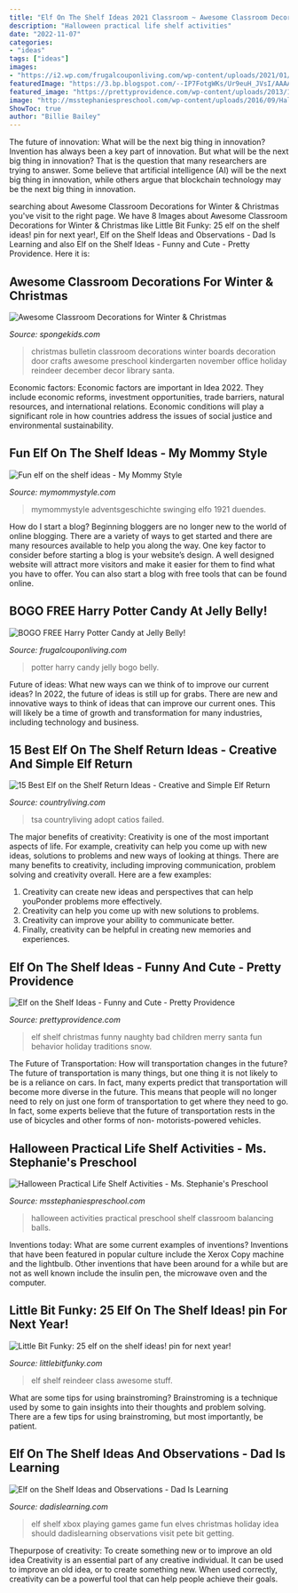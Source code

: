 ```yaml
---
title: "Elf On The Shelf Ideas 2021 Classroom ~ Awesome Classroom Decorations For Winter &amp; Christmas"
description: "Halloween practical life shelf activities"
date: "2022-11-07"
categories:
- "ideas"
tags: ["ideas"]
images:
- "https://i2.wp.com/frugalcouponliving.com/wp-content/uploads/2021/01/harry-potter-candy.jpg"
featuredImage: "https://3.bp.blogspot.com/--IP7FotgWKs/Ur9euH_JVsI/AAAAAAAATts/nNBBIFJcxnA/s1600/IMG_7493.JPG"
featured_image: "https://prettyprovidence.com/wp-content/uploads/2013/11/naughty-list-warning.jpg"
image: "http://msstephaniespreschool.com/wp-content/uploads/2016/09/Halloween-Practical-Life-Activities-for-the-Preschool-Classroom-Shelf-Balancing-Halloween-Balls--1024x880.jpg"
ShowToc: true
author: "Billie Bailey"
---
```



The future of innovation: What will be the next big thing in innovation?
Invention has always been a key part of innovation. But what will be the next big thing in innovation? That is the question that many researchers are trying to answer. Some believe that artificial intelligence (AI) will be the next big thing in innovation, while others argue that blockchain technology may be the next big thing in innovation.

	

		
searching about Awesome Classroom Decorations for Winter &amp; Christmas you've visit to the right page. We have 8 Images about Awesome Classroom Decorations for Winter &amp; Christmas like Little Bit Funky: 25 elf on the shelf ideas! pin for next year!, Elf on the Shelf Ideas and Observations - Dad Is Learning and also Elf on the Shelf Ideas - Funny and Cute - Pretty Providence. Here it is:
		
    
## Awesome Classroom Decorations For Winter &amp; Christmas

<img loading=lazy src="http://spongekids.com/wp-content/uploads/2016/11/1-christmas-bulletin-board-ideas-thumb.jpg" onerror="this.onerror=null;this.src='https://tse4.mm.bing.net/th?id=OIP.1HnqEbdO0079Kp5W_cLmEQHaHa&amp;pid=15.1';" alt="Awesome Classroom Decorations for Winter &amp; Christmas">

_Source: spongekids.com_

>christmas bulletin classroom decorations winter boards decoration door crafts awesome preschool kindergarten november office holiday reindeer december decor library santa. 

	

Economic factors:
Economic factors are important in Idea 2022. They include economic reforms, investment opportunities, trade barriers, natural resources, and international relations. Economic conditions will play a significant role in how countries address the issues of social justice and environmental sustainability.

    
## Fun Elf On The Shelf Ideas - My Mommy Style

<img loading=lazy src="https://www.mymommystyle.com/wp-content/uploads/2013/12/christmas-elf-on-the-shelf-ideas-elf-swing-707x1024.jpg" onerror="this.onerror=null;this.src='https://tse1.mm.bing.net/th?id=OIP.6cLxBAf5JlUKq-i1bh4FkAHaKu&amp;pid=15.1';" alt="Fun elf on the shelf ideas - My Mommy Style">

_Source: mymommystyle.com_

>mymommystyle adventsgeschichte swinging elfo 1921 duendes. 

	

How do I start a blog?
Beginning bloggers are no longer new to the world of online blogging. There are a variety of ways to get started and there are many resources available to help you along the way. One key factor to consider before starting a blog is your website’s design. A well designed website will attract more visitors and make it easier for them to find what you have to offer. You can also start a blog with free tools that can be found online.

    
## BOGO FREE Harry Potter Candy At Jelly Belly!

<img loading=lazy src="https://i2.wp.com/frugalcouponliving.com/wp-content/uploads/2021/01/harry-potter-candy.jpg" onerror="this.onerror=null;this.src='https://tse2.mm.bing.net/th?id=OIP.HLt_DPtxdJeom5Kzc55PGgHaHM&amp;pid=15.1';" alt="BOGO FREE Harry Potter Candy at Jelly Belly!">

_Source: frugalcouponliving.com_

>potter harry candy jelly bogo belly. 

	

Future of ideas: What new ways can we think of to improve our current ideas?
In 2022, the future of ideas is still up for grabs. There are new and innovative ways to think of ideas that can improve our current ones. This will likely be a time of growth and transformation for many industries, including technology and business.

    
## 15 Best Elf On The Shelf Return Ideas - Creative And Simple Elf Return

<img loading=lazy src="https://hips.hearstapps.com/hmg-prod.s3.amazonaws.com/images/elf-on-the-shelf-return-ideas-1572546244.png?crop=1.00xw:0.502xh;0,0.303xh&amp;resize=1200:*" onerror="this.onerror=null;this.src='https://tse1.mm.bing.net/th?id=OIP.QdC7Ho9z_JQyOkDceYH5NQHaDt&amp;pid=15.1';" alt="15 Best Elf on the Shelf Return Ideas - Creative and Simple Elf Return">

_Source: countryliving.com_

>tsa countryliving adopt catios failed. 

	

The major benefits of creativity:
Creativity is one of the most important aspects of life. For example, creativity can help you come up with new ideas, solutions to problems and new ways of looking at things. There are many benefits to creativity, including improving communication, problem solving and creativity overall. Here are a few examples:
1) Creativity can create new ideas and perspectives that can help youPonder problems more effectively.
2) Creativity can help you come up with new solutions to problems.
3) Creativity can improve your ability to communicate better.
4) Finally, creativity can be helpful in creating new memories and experiences.

    
## Elf On The Shelf Ideas - Funny And Cute - Pretty Providence

<img loading=lazy src="https://prettyprovidence.com/wp-content/uploads/2013/11/naughty-list-warning.jpg" onerror="this.onerror=null;this.src='https://tse2.mm.bing.net/th?id=OIP.tpdCC_uvL1Aj6pWFWgc2uQHaJ6&amp;pid=15.1';" alt="Elf on the Shelf Ideas - Funny and Cute - Pretty Providence">

_Source: prettyprovidence.com_

>elf shelf christmas funny naughty bad children merry santa fun behavior holiday traditions snow. 

	

The Future of Transportation: How will transportation changes in the future?
The future of transportation is many things, but one thing it is not likely to be is a reliance on cars. In fact, many experts predict that transportation will become more diverse in the future. This means that people will no longer need to rely on just one form of transportation to get where they need to go. In fact, some experts believe that the future of transportation rests in the use of bicycles and other forms of non- motorists-powered vehicles.

    
## Halloween Practical Life Shelf Activities - Ms. Stephanie&#039;s Preschool

<img loading=lazy src="http://msstephaniespreschool.com/wp-content/uploads/2016/09/Halloween-Practical-Life-Activities-for-the-Preschool-Classroom-Shelf-Balancing-Halloween-Balls--1024x880.jpg" onerror="this.onerror=null;this.src='https://tse2.mm.bing.net/th?id=OIP.MwlbVxib_suwGn7QfJiFcgHaGX&amp;pid=15.1';" alt="Halloween Practical Life Shelf Activities - Ms. Stephanie&#039;s Preschool">

_Source: msstephaniespreschool.com_

>halloween activities practical preschool shelf classroom balancing balls. 

	

Inventions today: What are some current examples of inventions?
Inventions that have been featured in popular culture include the Xerox Copy machine and the lightbulb. Other inventions that have been around for a while but are not as well known include the insulin pen, the microwave oven and the computer.

    
## Little Bit Funky: 25 Elf On The Shelf Ideas! pin For Next Year!

<img loading=lazy src="https://3.bp.blogspot.com/--IP7FotgWKs/Ur9euH_JVsI/AAAAAAAATts/nNBBIFJcxnA/s1600/IMG_7493.JPG" onerror="this.onerror=null;this.src='https://tse3.mm.bing.net/th?id=OIP.k01YEpBeBW5xtAHKqfOojAHaHa&amp;pid=15.1';" alt="Little Bit Funky: 25 elf on the shelf ideas! pin for next year!">

_Source: littlebitfunky.com_

>elf shelf reindeer class awesome stuff. 

	

What are some tips for using brainstroming?
Brainstroming is a technique used by some to gain insights into their thoughts and problem solving. There are a few tips for using brainstroming, but most importantly, be patient.

    
## Elf On The Shelf Ideas And Observations - Dad Is Learning

<img loading=lazy src="http://www.dadislearning.com/wp-content/uploads/2012/12/elf-on-shelf-video-game-xbox.jpg" onerror="this.onerror=null;this.src='https://tse2.mm.bing.net/th?id=OIP.AGq0T5j0POGI9ulLVfBAVgHaLT&amp;pid=15.1';" alt="Elf on the Shelf Ideas and Observations - Dad Is Learning">

_Source: dadislearning.com_

>elf shelf xbox playing games game fun elves christmas holiday idea should dadislearning observations visit pete bit getting. 

	

Thepurpose of creativity: To create something new or to improve an old idea
Creativity is an essential part of any creative individual. It can be used to improve an old idea, or to create something new. When used correctly, creativity can be a powerful tool that can help people achieve their goals.


